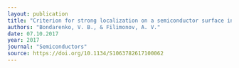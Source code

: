 ```yaml
---
layout: publication
title: "Criterion for strong localization on a semiconductor surface in the Thomas-Fermi approximation"
authors: "Bondarenko, V. B., & Filimonov, A. V."
date: 07.10.2017
year: 2017
journal: "Semiconductors"
source: https://doi.org/10.1134/S1063782617100062
---
```

